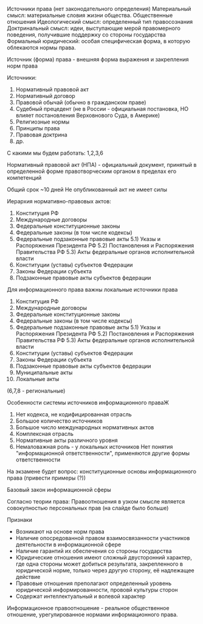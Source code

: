 Источники права
(нет законодательного определения)
Материальный смысл: материальные словия жизни общества. Общественные отношения
Идеологический смысл: определенный тип правосознания 
Доктринальный смысл: идеи, выступающие мерой правомерного поведения, получившие поддержку со стороны государства
Формальный юридический: особая специфическая форма, в которую облекаются нормы права. 

Источник (форма) права - внешняя форма выражения и закрепления норм права

Источники:
1) Нормативный правовой акт
2) Нормативный договор
3) Правовой обычай (обычно в гражданском праве)
4) Судебный прецедент (не в России - официальная постановка, НО влияет постановления Верховнового Суда, в Америке)
5) Религиозные нормы
6) Принципы права
7) Правовая доктрина
8) др.

С какими мы будем работать: 1,2,3,6

Нормативный правовой акт (НПА) - официальный документ, принятый в определенной форме правотворческим органом в пределах его компетенций 

Общий срок ~10 дней
Не опубликованный акт не имеет силы

Иерархия нормативно-правовых актов:
1) Конституция РФ
2) Международные договоры
3) Федеральные конституционные законы 
4) Федеральные законы (в том числе кодексы)
5) Федеральные подзаконные правовые акты
	5.1) Указы и Распоряжения Президента РФ
	5.2) Постановления и Распоряжения Правительства РФ
	5.3) Акты федеральные органов исполнительной власти
6) Конституции (уставы) субъектов Федерации
7) Законы Федерации субъекта 
8) Подзаконные правовые акты субъектов федерации

Для информационного права важны локальные источники права
1) Конституция РФ
2) Международные договоры
3) Федеральные конституционные законы 
4) Федеральные законы (в том числе кодексы)
5) Федеральные подзаконные правовые акты
	5.1) Указы и Распоряжения Президента РФ
	5.2) Постановления и Распоряжения Правительства РФ
	5.3) Акты федеральные органов исполнительной власти
6) Конституции (уставы) субъектов Федерации
7) Законы Федерации субъекта 
8) Подзаконные правовые акты субъектов федерации
9) Муниципальные акты
10) Локальные акты

(6,7,8 - региональные)


Особенности системы источников информационного праваЖ
1. Нет кодекса, не кодифицированная отрасль
2. Большое количество источников
3. Большое число международных нормативных актов
4. Комплексная отрасль
5. Нормативные акты различного уровня 
6. Немаловажная роль - у локальных источников
Нет понятия "информационной ответственности", применяются другие формы ответственности

На экзамене будет вопрос: конституционные основы информационного права (привести примеры (?))

Базовый закон информационной сферы

Согласно теории права:
Правоотношения в узком смысле является совокупностью персональных прав
(на слайде было больше)

Признаки 
* Возникают на основе норм права
* Наличие опосредованной правом взаимосвязанности участников деятельности в информационной сфере 
* Наличие гарантий их обеспечения со стороны государства
* Юридические отношения имеют сложный двусторонний характер, где одна стороны может добиться результата, закрепленного в юридической норме, только через другую сторону, её надлежащее действие
* Правовые отношения преполагают определенный уровень юридической информированности, прововй культуры сторон
* Содержат интеллектуальный и волевой характер

Информационное правоотношение - реальное общественное отношение, урегулированное нормами информационного права.